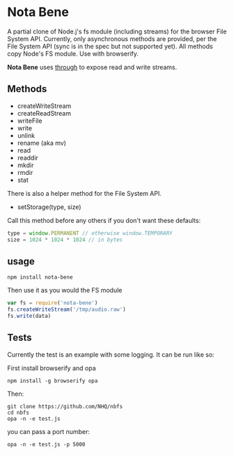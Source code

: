 # Nota Bene

A partial clone of Node.j's fs module (including streams) for the browser File System API. Currently, only asynchronous methods are provided, per the File System API (sync is in the spec but not supported yet). All methods copy Node's FS module. Use with browserify.

__Nota Bene__ uses [through](https://github.com/dominictarr/through) to expose read and write streams.

## Methods
* createWriteStream
* createReadStream
* writeFile
* write
* unlink
* rename (aka mv)
* read
* readdir
* mkdir
* rmdir
* stat

There is also a helper method for the File System API.
* setStorage(type, size) 

Call this method before any others if you don't want these defaults:
```js
type = window.PERMANENT // otherwise window.TEMPORARY
size = 1024 * 1024 * 1024 // in bytes
```

## usage
```
npm install nota-bene
```
Then use it as you would the FS module
```js
var fs = require('nota-bene')
fs.createWriteStream('/tmp/audio.raw')
fs.write(data)
```

## Tests

Currently the test is an example with some logging.
It can be run like so:

First install browserify and opa
```
npm install -g browserify opa
```
Then:
```
git clone https://github.com/NHQ/nbfs
cd nbfs
opa -n -e test.js
```
you can pass a port number:
```
opa -n -e test.js -p 5000
```

